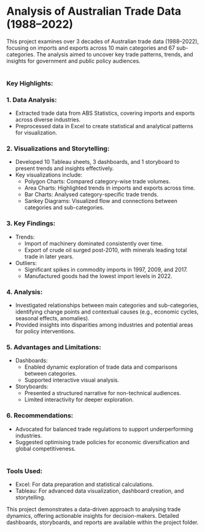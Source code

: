 # Analysis of Australian Trade Data (1988–2022)
This project examines over 3 decades of Australian trade data (1988–2022), focusing on imports and exports across 10 main categories and 67 sub-categories. The analysis aimed to uncover key trade patterns, trends, and insights for government and public policy audiences.
<br /><br />
### Key Highlights:
### 1. Data Analysis:
- Extracted trade data from ABS Statistics, covering imports and exports across diverse industries.
- Preprocessed data in Excel to create statistical and analytical patterns for visualization.

### 2. Visualizations and Storytelling:
- Developed 10 Tableau sheets, 3 dashboards, and 1 storyboard to present trends and insights effectively.
- Key visualizations include:
  - Polygon Charts: Compared category-wise trade volumes.
  - Area Charts: Highlighted trends in imports and exports across time.
  - Bar Charts: Analysed category-specific trade trends.
  - Sankey Diagrams: Visualized flow and connections between categories and sub-categories.

### 3. Key Findings:
- Trends:
  - Import of machinery dominated consistently over time.
  - Export of crude oil surged post-2010, with minerals leading total trade in later years.
- Outliers:
  - Significant spikes in commodity imports in 1997, 2009, and 2017.
  - Manufactured goods had the lowest import levels in 2022.

### 4. Analysis:
- Investigated relationships between main categories and sub-categories, identifying change points and contextual causes (e.g., economic cycles, seasonal effects, anomalies).
- Provided insights into disparities among industries and potential areas for policy interventions.

### 5. Advantages and Limitations:
- Dashboards:
  - Enabled dynamic exploration of trade data and comparisons between categories.
  - Supported interactive visual analysis.
- Storyboards:
  - Presented a structured narrative for non-technical audiences.
  - Limited interactivity for deeper exploration.

### 6. Recommendations:
- Advocated for balanced trade regulations to support underperforming industries.
- Suggested optimising trade policies for economic diversification and global competitiveness.
<br /><br />
### Tools Used:
- Excel: For data preparation and statistical calculations.
- Tableau: For advanced data visualization, dashboard creation, and storytelling.

This project demonstrates a data-driven approach to analysing trade dynamics, offering actionable insights for decision-makers. Detailed dashboards, storyboards, and reports are available within the project folder.
